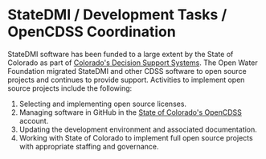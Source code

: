 # StateDMI / Development Tasks / OpenCDSS Coordination #

StateDMI software has been funded to a large extent by the State of Colorado as part of
[Colorado's Decision Support Systems](https://cdss.colorado.gov/).
The Open Water Foundation migrated StateDMI and other CDSS software to open source projects
and continues to provide support.
Activities to implement open source projects include the following:

1.  Selecting and implementing open source licenses.
2.  Managing software in GitHub in the [State of Colorado's OpenCDSS](https://github.com/OpenCDSS) account.
3.  Updating the development environment and associated documentation.
4.  Working with State of Colorado to implement full open source projects with appropriate
    staffing and governance.
